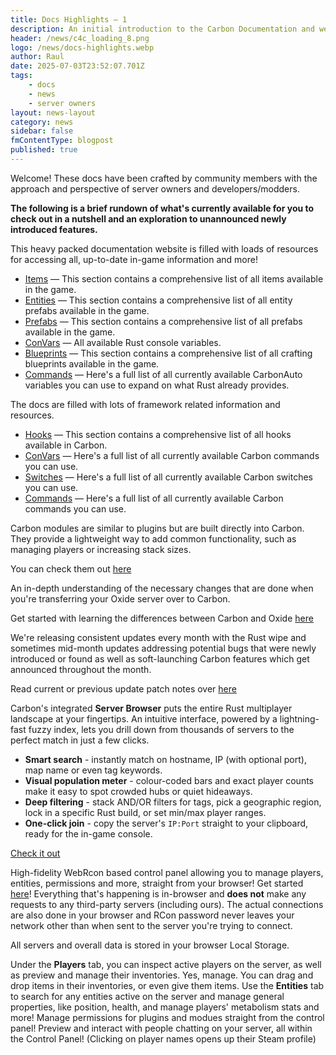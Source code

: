```yaml
---
title: Docs Highlights — 1
description: An initial introduction to the Carbon Documentation and website in general. It comes packed with lots of automatically updated content and reliable APIs for developers to use or owners to study!
header: /news/c4c_loading_8.png
logo: /news/docs-highlights.webp
author: Raul
date: 2025-07-03T23:52:07.701Z
tags:
    - docs
    - news
    - server owners
layout: news-layout
category: news
sidebar: false
fmContentType: blogpost
published: true
---
```


<NewsSectionTitle text="Introduction" author="raulssorban"/>
<NewsSection>
Welcome! These docs have been crafted by community members with the approach and perspective of server owners and developers/modders. 

**The following is a brief rundown of what's currently available for you to check out in a nutshell and an exploration to unannounced newly introduced features.**
</NewsSection>

<NewsSectionTitle text="Rust — References & Resources"/>
<NewsImage src="/news/items-showcase.png" h="400px"/>

<NewsSection>
This heavy packed documentation website is filled with loads of resources for accessing all, up-to-date in-game information and more!

- <a href="../../references/items" target="_blank">Items</a> — This section contains a comprehensive list of all items available in the game.
- <a href="../../references/entities" target="_blank">Entities</a> — This section contains a comprehensive list of all entity prefabs available in the game.
- <a href="../../references/prefabs" target="_blank">Prefabs</a> — This section contains a comprehensive list of all prefabs available in the game.
- <a href="../../references/rust-convars" target="_blank">ConVars</a> — All available Rust console variables.
- <a href="../../references/blueprints" target="_blank">Blueprints</a> — This section contains a comprehensive list of all crafting blueprints available in the game.
- <a href="../../references/rust-commands" target="_blank">Commands</a> — Here's a full list of all currently available CarbonAuto variables you can use to expand on what Rust already provides.

</NewsSection>
<NewsSectionTitle text="Carbon — References & Resources"/>
<NewsImage src="/news/hooks-showcase.png" h="400px"/>

<NewsSection>
The docs are filled with lots of framework related information and resources.

- <a href="../../references/hooks" target="_blank">Hooks</a> — This section contains a comprehensive list of all hooks available in Carbon.
- <a href="../../references/convars" target="_blank">ConVars</a> — Here's a full list of all currently available Carbon commands you can use.
- <a href="../../references/switches" target="_blank">Switches</a> — Here's a full list of all currently available Carbon switches you can use.
- <a href="../../references/commands" target="_blank">Commands</a> — Here's a full list of all currently available Carbon commands you can use.
</NewsSection>

<NewsSectionTitle text="Modules"/>
<NewsImage src="/misc/admin_f.webp"/>
<NewsSection>
Carbon modules are similar to plugins but are built directly into Carbon. They provide a lightweight way to add common functionality, such as managing players or increasing stack sizes.

You can check them out <a href="../../owners/modules/what-are-modules" target="_blank">here</a>
</NewsSection>

<NewsSectionTitle text="Oxide Porting"/>
<NewsSection>
<NewsImage src="/misc/oxide-to-carbon.webp"/>

An in-depth understanding of the necessary changes that are done when you're transferring your Oxide server over to Carbon.

Get started with learning the differences between Carbon and Oxide <a href="../../owners/oxide-porting" target="_blank">here</a>
</NewsSection>

<NewsSectionTitle text="Release Notes"/>
<NewsSection>
We're releasing consistent updates every month with the Rust wipe and sometimes mid-month updates addressing potential bugs that were newly introduced or found as well as soft-launching Carbon features which get announced throughout the month.

Read current or previous update patch notes over <a href="../../references/release-notes" target="_blank">here</a>
</NewsSection>

<NewsSectionTitle text="Server Browser" author="evs-ptr"/>
<NewsImage src="/news/serverbrowser-showcase.png" h="400px"/>
<NewsSection>

Carbon's integrated **Server Browser** puts the entire Rust multiplayer landscape at your fingertips. An intuitive interface, powered by a lightning-fast fuzzy index, lets you drill down from thousands of servers to the perfect match in just a few clicks.

- **Smart search** - instantly match on hostname, IP (with optional port), map name or even tag keywords.
- **Visual population meter** - colour-coded bars and exact player counts make it easy to spot crowded hubs or quiet hideaways.
- **Deep filtering** - stack AND/OR filters for tags, pick a geographic region, lock in a specific Rust build, or set min/max player ranges.
- **One-click join** - copy the server's `IP:Port` straight to your clipboard, ready for the in-game console.

[Check it out](/tools/server-browser/)

</NewsSection>

<NewsSectionTitle text="Control Panel"/>
<NewsSection>
High-fidelity WebRcon based control panel allowing you to manage players, entities, permissions and more, straight from your browser! Get started <a href="../../tools/control-panel" target="_blank">here</a>!
</NewsSection>

<NewsImage src="/news/controlp-1-showcase.png"/>
<NewsSection>
Everything that's happening is in-browser and <strong>does not</strong> make any requests to any third-party servers (including ours).

<NewsSectionSubtitle text="Connections"/>
The actual connections are also done in your browser and RCon password never leaves your network other than when sent to the server you're trying to connect.

All servers and overall data is stored in your browser Local Storage.
</NewsSection>

<NewsSectionSubtitle text="Player and Inventory Management"/>
<NewsImage src="/news/controlp-2-showcase.png"/>
<NewsSection>
Under the <strong>Players</strong> tab, you can inspect active players on the server, as well as preview and manage their inventories. Yes, manage. You can drag and drop items in their inventories, or even give them items.
</NewsSection>

<NewsSectionSubtitle text="Entity Search & Inspection"/>
<NewsImageGrid>
    <NewsImage src="/news/controlp-3-showcase.png"/>
    <NewsImage src="/news/controlp-4-showcase.png"/>
</NewsImageGrid>

<NewsSection>
Use the <strong>Entities</strong> tab to search for any entities active on the server and manage general properties, like position, health, and manage players' metabolism stats and more!
</NewsSection>

<NewsSectionSubtitle text="Permission Management"/>
<NewsImage src="/news/controlp-5-showcase.png"/>
<NewsSection>
Manage permissions for plugins and modues straight from the control panel!
</NewsSection>

<NewsSectionSubtitle text="Chatting"/>
<NewsImage src="/news/controlp-6-showcase.png" h="300px"/>
<NewsSection>
Preview and interact with people chatting on your server, all within the Control Panel! (Clicking on player names opens up their Steam profile)
</NewsSection>